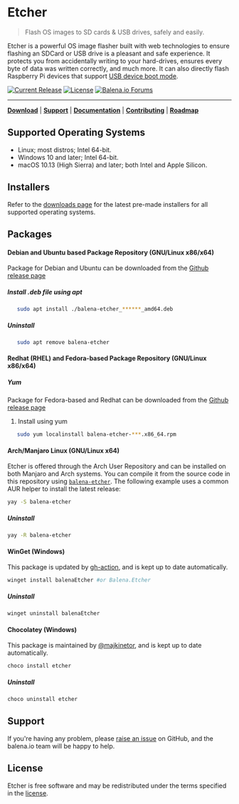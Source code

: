 # Etcher

> Flash OS images to SD cards & USB drives, safely and easily.

Etcher is a powerful OS image flasher built with web technologies to ensure
flashing an SDCard or USB drive is a pleasant and safe experience. It protects
you from accidentally writing to your hard-drives, ensures every byte of data
was written correctly, and much more. It can also directly flash Raspberry Pi devices that support [USB device boot mode](https://www.raspberrypi.com/documentation/computers/raspberry-pi.html#usb-device-boot-mode).

[![Current Release](https://img.shields.io/github/release/balena-io/etcher.svg?style=flat-square)](https://balena.io/etcher)
[![License](https://img.shields.io/github/license/balena-io/etcher.svg?style=flat-square)](https://github.com/balena-io/etcher/blob/master/LICENSE)
[![Balena.io Forums](https://img.shields.io/discourse/https/forums.balena.io/topics.svg?style=flat-square&label=balena.io%20forums)](https://forums.balena.io/c/etcher)

---

[**Download**][etcher] | [**Support**][support] | [**Documentation**][user-documentation] | [**Contributing**][contributing] | [**Roadmap**][milestones]

## Supported Operating Systems

- Linux; most distros; Intel 64-bit.
- Windows 10 and later; Intel 64-bit.
- macOS 10.13 (High Sierra) and later; both Intel and Apple Silicon.

## Installers

Refer to the [downloads page][etcher] for the latest pre-made
installers for all supported operating systems.

## Packages

#### Debian and Ubuntu based Package Repository (GNU/Linux x86/x64)

Package for Debian and Ubuntu can be downloaded from the [Github release page](https://github.com/balena-io/etcher/releases/)

##### Install .deb file using apt

   ```sh
      sudo apt install ./balena-etcher_******_amd64.deb
   ```

##### Uninstall

   ```sh
      sudo apt remove balena-etcher
   ```

#### Redhat (RHEL) and Fedora-based Package Repository (GNU/Linux x86/x64)

##### Yum

Package for Fedora-based and Redhat can be downloaded from the [Github release page](https://github.com/balena-io/etcher/releases/)

1. Install using yum

```sh
   sudo yum localinstall balena-etcher-***.x86_64.rpm
```

#### Arch/Manjaro Linux (GNU/Linux x64)

Etcher is offered through the Arch User Repository and can be installed on both Manjaro and Arch systems. You can compile it from the source code in this repository using [`balena-etcher`](https://aur.archlinux.org/packages/balena-etcher/). The following example uses a common AUR helper to install the latest release:

```sh
yay -S balena-etcher
```

##### Uninstall

```sh
yay -R balena-etcher
```

#### WinGet (Windows)

This package is updated by [gh-action](https://github.com/vedantmgoyal2009/winget-releaser), and is kept up to date automatically.

```sh
winget install balenaEtcher #or Balena.Etcher
```

##### Uninstall

```sh
winget uninstall balenaEtcher
```

#### Chocolatey (Windows)

This package is maintained by [@majkinetor](https://github.com/majkinetor), and
is kept up to date automatically.

```sh
choco install etcher
```

##### Uninstall

```sh
choco uninstall etcher
```

## Support

If you're having any problem, please [raise an issue][newissue] on GitHub, and
the balena.io team will be happy to help.

## License

Etcher is free software and may be redistributed under the terms specified in
the [license].

[etcher]: https://balena.io/etcher
[electron]: https://electronjs.org/
[electron-supported-platforms]: https://electronjs.org/docs/tutorial/support#supported-platforms
[support]: https://github.com/balena-io/etcher/blob/master/docs/SUPPORT.md
[contributing]: https://github.com/balena-io/etcher/blob/master/docs/CONTRIBUTING.md
[user-documentation]: https://github.com/balena-io/etcher/blob/master/docs/USER-DOCUMENTATION.md
[milestones]: https://github.com/balena-io/etcher/milestones
[newissue]: https://github.com/balena-io/etcher/issues/new
[license]: https://github.com/balena-io/etcher/blob/master/LICENSE
